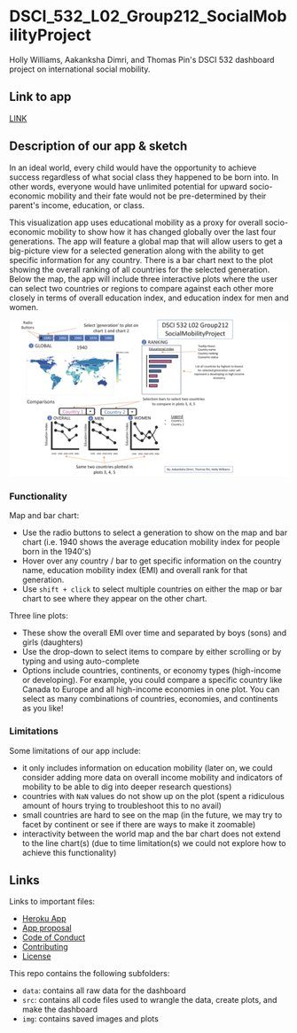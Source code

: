 # DSCI_532_L02_Group212_SocialMobilityProject


Holly Williams, Aakanksha Dimri, and Thomas Pin's DSCI 532 dashboard project on international social mobility. 

## Link to app

[LINK](https://dsci532-l02-group212-hlwilli.herokuapp.com/)

## Description of our app & sketch 

In an ideal world, every child would have the opportunity to achieve success regardless of what social class they happened to be born into. In other words, everyone would have unlimited potential for upward socio-economic mobility and their fate would not be pre-determined by their parent's income, education, or class.  

This visualization app uses educational mobility as a proxy for overall socio-economic mobility to show how it has changed globally over the last four generations. The app will feature a global map that will allow users to get a big-picture view for a selected generation along with the ability to get specific information for any country. There is a bar chart next to the plot showing the overall ranking of all countries for the selected generation.  Below the map, the app will include three interactive plots where the user can select two countries or regions to compare against each other more closely in terms of overall education index, and education index for men and women.  

![](img/Dashboard_Schematic.jpg)

### Functionality

Map and bar chart:
- Use the radio buttons to select a generation to show on the map and bar chart (i.e. 1940 shows the average education mobility index for people born in the 1940's)
- Hover over any country / bar to get specific information on the country name, education mobility index (EMI) and overall rank for that generation.
- Use `shift + click` to select multiple countries on either the map or bar chart to see where they appear on the other chart.

Three line plots:
 - These show the overall EMI over time and separated by boys (sons) and girls (daughters)
 - Use the drop-down to select items to compare by either scrolling or by typing and using auto-complete
 - Options include countries, continents, or economy types (high-income or developing).  For example, you could compare a specific country like Canada to Europe and all high-income economies in one plot. You can select as many combinations of countries, economies, and continents as you like!

### Limitations

Some limitations of our app include:
 - it only includes information on education mobility (later on, we could consider adding more data on overall income mobility and indicators of mobility to be able to dig into deeper research questions)
 - countries with `NaN` values do not show up on the plot (spent a ridiculous amount of hours trying to troubleshoot this to no avail)
 - small countries are hard to see on the map (in the future, we may try to facet by continent or see if there are ways to make it zoomable)
 - interactivity between the world map and the bar chart does not extend to the line chart(s) (due to time limitation(s) we could not explore how to achieve this functionality)


## Links

Links to important files:
 - [Heroku App](https://dsci532-l02-group212-hlwilli.herokuapp.com/)
 - [App proposal](https://github.com/UBC-MDS/DSCI_532_L02_Group212_SocialMobilityProject/blob/master/proposal.md)
 - [Code of Conduct](https://github.com/UBC-MDS/DSCI_532_L02_Group212_SocialMobilityProject/blob/master/CODE_OF_CONDUCT.md)
 - [Contributing](https://github.com/UBC-MDS/DSCI_532_L02_Group212_SocialMobilityProject/blob/master/CONTRIBUTING.md)
 - [License](https://github.com/UBC-MDS/DSCI_532_L02_Group212_SocialMobilityProject/blob/master/LICENSE.md)

 This repo contains the following subfolders:
 - `data`: contains all raw data for the dashboard
 - `src`: contains all code files used to wrangle the data, create plots, and make the dashboard
 - `img`: contains saved images and plots


